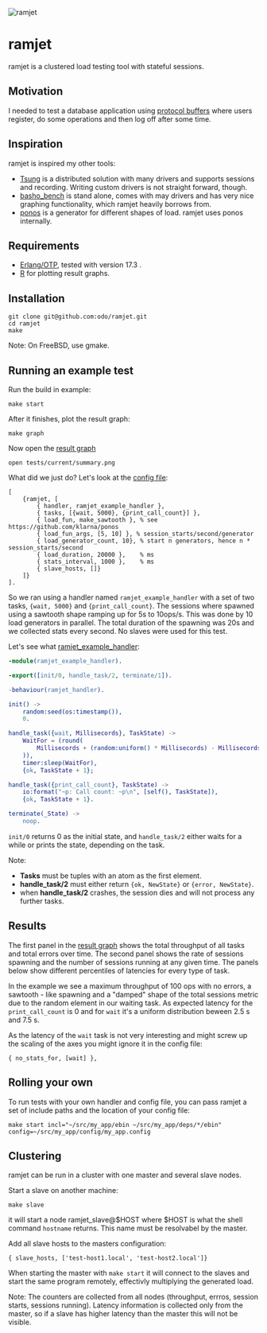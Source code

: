 ![ramjet](../master/doc/sr71.png?raw=true "ramjet")

# ramjet

ramjet is a clustered load testing tool with stateful sessions.

## Motivation

I needed to test a database application using [protocol buffers](https://code.google.com/p/protobuf/) where users register, do some operations and then log off after some time.

## Inspiration

ramjet is inspired my other tools:

* [Tsung](http://tsung.erlang-projects.org/) is a distributed solution with many drivers and supports sessions and recording. Writing custom drivers is not straight forward, though.
* [basho_bench](https://github.com/basho/basho_bench/) is stand alone, comes with may drivers and has very nice graphing functionality, which ramjet heavily borrows from.
* [ponos](https://github.com/klarna/ponos) is a generator for different shapes of load. ramjet uses ponos internally.

## Requirements

* [Erlang/OTP](http://www.erlang.org/), tested with version 17.3 .
* [R](http://www.r-project.org/) for plotting result graphs.

## Installation

```
git clone git@github.com:odo/ramjet.git
cd ramjet
make
```

Note: On FreeBSD, use gmake.

## Running an example test

Run the build in example:

`make start`

After it finishes, plot the result graph:

`make graph`

Now open the [result graph](https://raw.githubusercontent.com/odo/ramjet/master/doc/summary.png)

`open tests/current/summary.png`

What did we just do? Let's look at the [config file](https://github.com/odo/ramjet/blob/master/config/default.config):
```
[
    {ramjet, [
        { handler, ramjet_example_handler },
        { tasks, [{wait, 5000}, {print_call_count}] },
        { load_fun, make_sawtooth }, % see https://github.com/klarna/ponos
        { load_fun_args, [5, 10] }, % session_starts/second/generator
        { load_generator_count, 10}, % start n generators, hence n * session_starts/second
        { load_duration, 20000 },    % ms
        { stats_interval, 1000 },    % ms
        { slave_hosts, []}
    ]}
].
```

So we ran using a handler named `ramjet_example_handler` with a set of two tasks, `{wait, 5000}` and `{print_call_count}`.
The sessions where spawned using a sawtooth shape ramping up for 5s to 10ops/s. This was done by 10 load generators in parallel.
The total duration of the spawning was 20s and we collected stats every second. No slaves were used for this test.

Let's see what [ramjet_example_handler](https://github.com/odo/ramjet/blob/master/src/ramjet_example_handler.erl):

```erlang
-module(ramjet_example_handler).

-export([init/0, handle_task/2, terminate/1]).

-behaviour(ramjet_handler).

init() ->
    random:seed(os:timestamp()),
    0.

handle_task({wait, Millisecords}, TaskState) ->
    WaitFor = (round(
        Millisecords + (random:uniform() * Millisecords) - Millisecords / 2
    )),
    timer:sleep(WaitFor),
    {ok, TaskState + 1};

handle_task({print_call_count}, TaskState) ->
    io:format("~p: Call count: ~p\n", [self(), TaskState]),
    {ok, TaskState + 1}.

terminate(_State) ->
    noop.
```

`init/0` returns 0 as the initial state, and `handle_task/2` either waits for a while or prints the state, depending on the task.

Note:

* **Tasks** must be tuples with an atom as the first element.
* **handle_task/2** must either return `{ok, NewState}` or `{error, NewState}`.
* when **handle_task/2** crashes, the session dies and will not process any further tasks.

## Results

The first panel in the [result graph](https://raw.githubusercontent.com/odo/ramjet/master/doc/summary.png)
shows the total throughput of all tasks and total errors over time. The second panel shows the rate of sessions spawning and the number of sessions running at any given time.
The panels below show different percentiles of latencies for every type of task.

In the example we see a maximum throughput of 100 ops with no errors, a sawtooth - like spawning and a "damped" shape of the total sessions metric due to the random element in our waiting task.
As expected latency for the `print_call_count` is 0 and for `wait` it's a uniform distribution beween 2.5 s and 7.5 s.

As the latency of the `wait` task is not very interesting and might screw up the scaling of the axes you might ignore it in the config file:

`{ no_stats_for, [wait] },`

## Rolling your own

To run tests with your own handler and config file, you can pass ramjet a set of include paths and the location of your config file:

`make start incl="~/src/my_app/ebin ~/src/my_app/deps/*/ebin" config=~/src/my_app/config/my_app.config`

## Clustering

ramjet can be run in a cluster with one master and several slave nodes.

Start a slave on another machine:

`make slave`

it will start a node ramjet_slave@$HOST where $HOST is what the shell command `hostname` returns.
This name must be resolvabel by the master.

Add all slave hosts to the masters configuration:

```
{ slave_hosts, ['test-host1.local', 'test-host2.local']}
```

When starting the master with `make start` it will connect to the slaves and start the same
program remotely, effectivly multiplying the generated load.

Note: The counters are collected from all nodes (throughput, errros, session starts, sessions running).
Latency information is collected only from the master, so if a slave has higher latency than the master this will not be visible.

